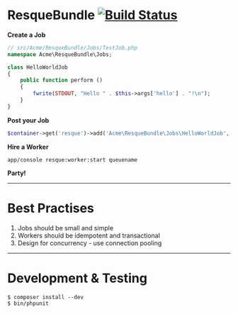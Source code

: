 # ResqueBundle [![Build Status](https://travis-ci.org/ShonM/ResqueBundle.png?branch=master)](https://travis-ci.org/ShonM/ResqueBundle)

**Create a Job**

```php
// src/Acme/ResqueBundle/Jobs/TestJob.php
namespace Acme\ResqueBundle\Jobs;

class HelloWorldJob
{
    public function perform ()
    {
        fwrite(STDOUT, "Hello " . $this->args['hello'] . "!\n");
    }
}
```

**Post your Job**

```php
$container->get('resque')->add('Acme\ResqueBundle\Jobs\HelloWorldJob', 'queuename', array('hello' => 'world'));
```

**Hire a Worker**

```app/console resque:worker:start queuename```

**Party!**

---

# Best Practises

 1. Jobs should be small and simple
 2. Workers should be idempotent and transactional
 3. Design for concurrency - use connection pooling

---

# Development & Testing

```
$ composer install --dev
$ bin/phpunit
```
